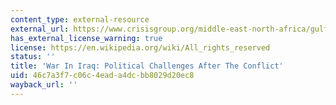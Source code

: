 ```yaml
---
content_type: external-resource
external_url: https://www.crisisgroup.org/middle-east-north-africa/gulf-and-arabian-peninsula/iraq/war-iraq-political-challenges-after-conflict
has_external_license_warning: true
license: https://en.wikipedia.org/wiki/All_rights_reserved
status: ''
title: 'War In Iraq: Political Challenges After The Conflict'
uid: 46c7a3f7-c06c-4ead-a4dc-bb8029d20ec8
wayback_url: ''
---
```

